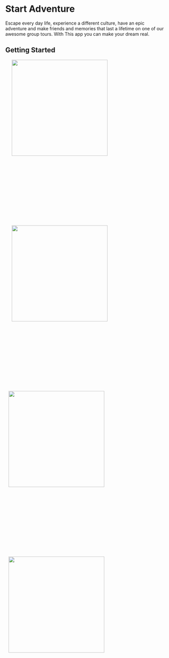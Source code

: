 # Start Adventure

Escape every day life, experience a different culture, have an epic adventure and make friends and memories that last a lifetime on one of our awesome group tours.
With This app you can make your dream real.


## Getting Started

<p float="left">
  <img src="https://user-images.githubusercontent.com/56515652/66760144-c85a0980-eea1-11e9-835b-2964b23ed911.png" 
       width=300 hspace="20"  class="center"/> 
   <p style="padding-top: 5cm"></p>
   
  <img src="https://user-images.githubusercontent.com/56515652/66760196-e45dab00-eea1-11e9-8abc-7377da4222ac.png"
       width=300 hspace="20"/>
        <p style="padding-top: 5cm"></p>
  
  <img src="https://user-images.githubusercontent.com/56515652/66760254-01927980-eea2-11e9-806a-e799a8421289.png" 
       width=300 hspace="10"/>
        <p style="padding-top: 5cm"></p>
  
  <img src="https://user-images.githubusercontent.com/56515652/66760359-3acae980-eea2-11e9-9529-2a69a33560da.png" 
       width=300 hspace="10"/>      
</p>
